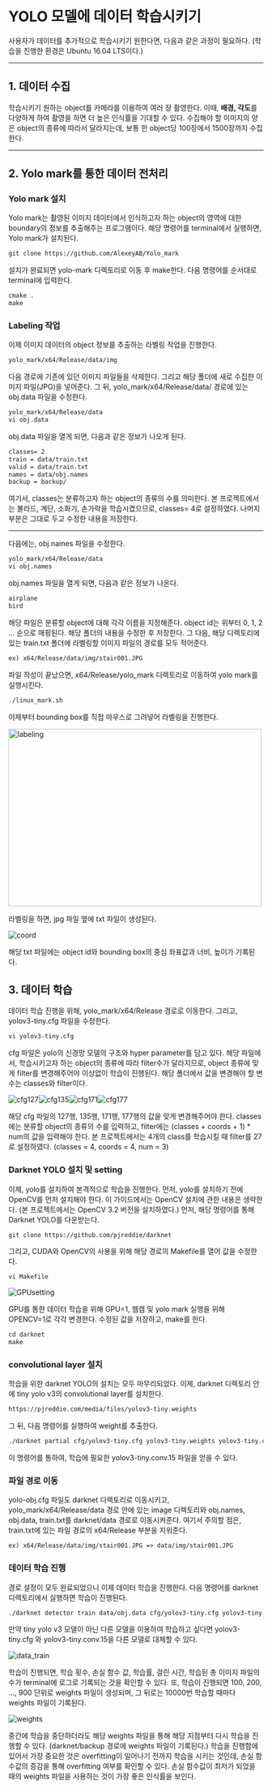 # YOLO 모델에 데이터 학습시키기

사용자가 데이터를 추가적으로 학습시키기 원한다면, 다음과 같은 과정이 필요하다. (학습을 진행한 환경은 Ubuntu 16.04 LTS이다.)
***

## 1. 데이터 수집 

학습시키기 원하는 object를 카메라를 이용하여 여러 장 촬영한다. 이때, **배경, 각도**를 다양하게 하여 촬영을 하면 더 높은 인식률을 기대할 수 있다.
수집해야 할 이미지의 양은 object의 종류에 따라서 달라지는데, 보통 한 object당 100장에서 1500장까지 수집한다.
***

## 2. Yolo mark를 통한 데이터 전처리 

### Yolo mark 설치
Yolo mark는 촬영된 이미지 데이터에서 인식하고자 하는 object의 영역에 대한 boundary의 정보를 추출해주는 프로그램이다. 
해당 명령어를 terminal에서 실행하면, Yolo mark가 설치된다. 
```markdown
git clone https://github.com/AlexeyAB/Yolo_mark
```
설치가 완료되면 yolo-mark 디렉토리로 이동 후 make한다.
다음 명령어를 순서대로 terminal에 입력한다.
```markdown
cmake .
make
```
### Labeling 작업
이제 이미지 데이터의 object 정보를 추출하는 라벨링 작업을 진행한다.
```markdown
yolo_mark/x64/Release/data/img
```
다음 경로에 기존에 있던 이미지 파일들을 삭제한다. 그리고 해당 폴더에 새로 수집한 이미지 파일(JPG)을 넣어준다.
그 뒤, yolo_mark/x64/Release/data/ 경로에 있는 obj.data 파일을 수정한다.
```markdown
yolo_mark/x64/Release/data
vi obj.data
```
obj.data 파일을 열게 되면, 다음과 같은 정보가 나오게 된다.
```markdown
classes= 2
train = data/train.txt
valid = data/train.txt
names = data/obj.names
backup = backup/
```
여기서, classes는 분류하고자 하는 object의 종류의 수를 의미한다. 본 프로젝트에서는 볼라드, 계단, 소화기, 손가락을 학습시켰으므로, classes= 4로 설정하였다. 나머지 부분은 그대로 두고 수정한 내용을 저장한다.
***
다음에는, obj.names 파일을 수정한다.
```markdown
yolo_mark/x64/Release/data
vi obj.names
```
obj.names 파일을 열게 되면, 다음과 같은 정보가 나온다.
```markdown
airplane
bird
```
해당 파일은 분류할 object에 대해 각각 이름을 지정해준다. object id는 위부터 0, 1, 2 ... 순으로 매핑된다. 해당 폴더의 내용을 수정한 후 저장한다. 
그 다음, 해당 디렉토리에 있는 train.txt 폴더에 라벨링할 이미지 파일의 경로를 모두 적어준다.
```markdown
ex) x64/Release/data/img/stair001.JPG
```
파일 작성이 끝났으면, x64/Release/yolo_mark 디렉토리로 이동하여 yolo mark를 실행시킨다.
```markdown
./linux_mark.sh
```
이제부터 bounding box를 직접 마우스로 그려넣어 라벨링을 진행한다.

<img src="./img/labeling.png" alt="labeling" width="500" height="350" />

라벨링을 하면, jpg 파일 옆에 txt 파일이 생성된다.

![coord](./img/coord.png)

해당 txt 파일에는 object id와 bounding box의 중심 좌표값과 너비, 높이가 기록된다.

## 3. 데이터 학습

데이터 학습 진행을 위해, yolo_mark/x64/Release 경로로 이동한다.
그리고, yolov3-tiny.cfg 파일을 수정한다.
```markdown
vi yolov3-tiny.cfg
```
cfg 파일은 yolo의 신경망 모델의 구조와 hyper parameter를 담고 있다. 해당 파일에서, 학습시키고자 하는 object의 종류에 따라 filter수가 달라지므로, object 종류에 맞게 filter를 변경해주어야 이상없이 학습이 진행된다. 해당 폴더에서 값을 변경해야 할 변수는 classes와 filter이다.

![cfg127](./img/cfg127.png)![cfg135](./img/cfg135.png)![cfg171](./img/cfg171.png)![cfg177](./img/cfg177.png)

해당 cfg 파일의 127행, 135행, 171행, 177행의 값을 맞게 변경해주어야 한다.
classes에는 분류할 object의 종류의 수를 입력하고, filter에는 (classes + coords + 1) * num의 값을 입력해야 한다.
본 프로젝트에서는 4개의 class를 학습시킬 때 filter를 27로 설정하였다. (classes = 4, coords = 4, num = 3)
### Darknet YOLO 설치 및 setting
이제, yolo를 설치하여 본격적으로 학습을 진행한다. 먼저, yolo를 설치하기 전에 OpenCV를 먼저 설치해야 한다. 이 가이드에서는 OpenCV 설치에 관한 내용은 생략한다. (본 프로젝트에서는 OpenCV 3.2 버전을 설치하였다.)
먼저, 해당 명령어를 통해 Darknet YOLO를 다운받는다.
```markdown
git clone https://github.com/pjreddie/darknet
```
그리고, CUDA와 OpenCV의 사용을 위해 해당 경로의 Makefile를 열어 값을 수정한다.
```markdown
vi Makefile
```
![GPUsetting](./img/GPUsetting.png)

GPU를 통한 데이터 학습을 위해 GPU=1, 웹캠 및 yolo mark 실행을 위해 OPENCV=1로 각각 변경한다.
수정된 값을 저장하고, make를 한다.
```markdown
cd darknet
make
```
### convolutional layer 설치
학습을 위한 darknet YOLO의 설치는 모두 마무리되었다. 이제, darknet 디렉토리 안에 tiny yolo v3의 convolutional layer를 설치한다.
```markdown
https://pjreddie.com/media/files/yolov3-tiny.weights
```
그 뒤, 다음 명령어를 실행하여 weight를 추출한다.
```markdown
./darknet partial cfg/yolov3-tiny.cfg yolov3-tiny.weights yolov3-tiny.conv.15 15
```
이 명령어를 통하여, 학습에 필요한 yolov3-tiny.conv.15 파일을 얻을 수 있다.

### 파일 경로 이동
yolo-obj.cfg 파일도 darknet 디렉토리로 이동시키고, yolo_mark/x64/Release/data 경로 안에 있는 image 디렉토리와 obj.names, obj.data, train.txt를 darknet/data 경로로 이동시켜준다. 여기서 주의할 점은, train.txt에 있는 파일 경로의 x64/Release 부분을 지워준다.
```markdown
ex) x64/Release/data/img/stair001.JPG => data/img/stair001.JPG
```

### 데이터 학습 진행
경로 설정이 모두 완료되었으니 이제 데이터 학습을 진행한다.
다음 명령어를 darknet 디렉토리에서 실행하면 학습이 진행된다.
```markdown
./darknet detector train data/obj.data cfg/yolov3-tiny.cfg yolov3-tiny.conv.15
```
만약 tiny yolo v3 모델이 아닌 다른 모델을 이용하여 학습하고 싶다면 yolov3-tiny.cfg 와 yolov3-tiny.conv.15을 다른 모델로 대체할 수 있다.

![data_train](./img/data_train.png)

학습이 진행되면, 학습 횟수, 손실 함수 값, 학습률, 걸린 시간, 학습된 총 이미지 파일의 수가 terminal에 로그로 기록되는 것을 확인할 수 있다.
또, 학습이 진행되면 100, 200, ..., 900 단위로 weights 파일이 생성되며, 그 뒤로는 10000번 학습할 때마다 weights 파일이 기록된다.

![weights](./img/weights.png)

중간에 학습을 중단하더라도 해당 weights 파일을 통해 해당 지점부터 다시 학습을 진행할 수 있다. (darknet/backup 경로에 weights 파일이 기록된다.)
학습을 진행함에 있어서 가장 중요한 것은 overfitting이 일어나기 전까지 학습을 시키는 것인데, 손실 함수값의 증감을 통해 overfitting 여부를 확인할 수 있다. 손실 함수값이 최저가 되었을 때의 weights 파일을 사용하는 것이 가장 좋은 인식률을 보인다.
